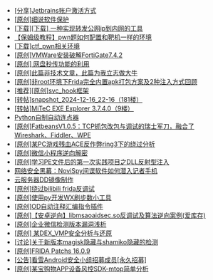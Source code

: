 + [[分享]Jetbrains账户激活方式](https://bbs.kanxue.com/thread-284298.htm)
+ [[原创]细说软件保护](https://bbs.kanxue.com/thread-284629.htm)
+ [[下载][下载] 一种实现转发公网ip到内网的工具](https://bbs.kanxue.com/thread-284837.htm)
+ [【保姆级教程】pwn题如何配置和靶机一样的环境](https://bbs.kanxue.com/thread-272653.htm)
+ [[下载]ctf_pwn相关环境](https://bbs.kanxue.com/thread-278044.htm)
+ [[原创]VMWare安装破解FortiGate7.4.2](https://bbs.kanxue.com/thread-284794.htm)
+ [[原创] 网盘秒传功能的利用](https://bbs.kanxue.com/thread-284783.htm)
+ [[原创]此篇非技术文章，此篇为我立志做大牛](https://bbs.kanxue.com/thread-284823.htm)
+ [[原创]非root环境下Frida完全内置apk打包方案及2种注入方式回顾](https://bbs.kanxue.com/thread-284482.htm)
+ [[推荐][原创]svc_hook框架](https://bbs.kanxue.com/thread-284713.htm)
+ [[转帖]snapshot_2024-12-16_22-16（181楼）](https://bbs.kanxue.com/thread-270207.htm)
+ [[转帖]MiTeC EXE Explorer 3.7.4.0（9楼）](https://bbs.kanxue.com/thread-277922.htm)
+ [Python自制自动连点器](https://bbs.kanxue.com/thread-284780.htm)
+ [[原创]FatbeansV1.0.5：TCP抓包改包与调试的瑞士军刀，融合了Wireshark、Fiddler、WPE](https://bbs.kanxue.com/thread-284571.htm)
+ [[原创]某PC游戏残血ACE反作弊ring3下的绕过分析](https://bbs.kanxue.com/thread-284667.htm)
+ [[原创]微信小程序逆向解密](https://bbs.kanxue.com/thread-276281.htm)
+ [[原创]学习PE文件后的第一次实践项目之DLL反射型注入](https://bbs.kanxue.com/thread-284843.htm)
+ [网络安全黑幕：NoviSpy间谍软件如何潜入记者手机](https://bbs.kanxue.com/thread-284855.htm)
+ [云服务器DD镜像制作](https://bbs.kanxue.com/thread-284814.htm)
+ [[原创]绕过bilibili frida反调试](https://bbs.kanxue.com/thread-277034.htm)
+ [[原创]使用py开发WX刷步数小工具](https://bbs.kanxue.com/thread-284858.htm)
+ [[原创]OD自动注释汇编指令插件](https://bbs.kanxue.com/thread-284557.htm)
+ [[原创]【安卓逆向】libmsaoaidsec.so反调试及算法逆向案例(爱库存)](https://bbs.kanxue.com/thread-284816.htm)
+ [[原创]企业微信检测版本漏洞浅析](https://bbs.kanxue.com/thread-284796.htm)
+ [[原创] 某DEX_VMP安全分析与还原](https://bbs.kanxue.com/thread-270799.htm)
+ [[讨论]关于新版本magisk隐藏与shamiko隐藏的检测](https://bbs.kanxue.com/thread-284859.htm)
+ [[原创]FRIDA Patchs 16.0.9](https://bbs.kanxue.com/thread-276111.htm)
+ [[公告]看雪Android安全小组招募成员[永久招募]](https://bbs.kanxue.com/thread-224995.htm)
+ [[原创]某宝购物APP设备风控SDK-mtop简单分析](https://bbs.kanxue.com/thread-284241.htm)
